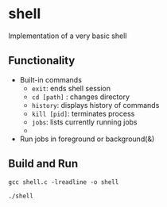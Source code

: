 # shell
Implementation of a very basic shell

## Functionality

- Built-in commands
    - `exit`: ends shell session
    - `cd [path]` : changes directory
    - `history`: displays history of commands
    - `kill [pid]`: terminates process
    - `jobs`: lists currently running jobs
    - 
-  Run jobs in foreground or background(&)


## Build and Run

`gcc shell.c -lreadline -o shell`

`./shell`
